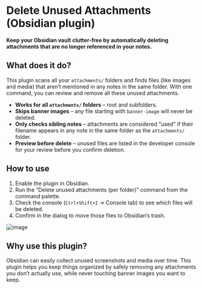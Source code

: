 # Delete Unused Attachments (Obsidian plugin)

**Keep your Obsidian vault clutter-free by automatically deleting attachments that are no longer referenced in your notes.**

## What does it do?

This plugin scans all your `attachments/` folders and finds files (like images and media) that aren’t mentioned in any notes in the same folder. With one command, you can review and remove all these unused attachments.

- **Works for all `attachments/` folders** – root and subfolders.
- **Skips banner images** – any file starting with `banner-image` will never be deleted.
- **Only checks sibling notes** – attachments are considered "used" if their filename appears in any note in the same folder as the `attachments/` folder.
- **Preview before delete** – unused files are listed in the developer console for your review before you confirm deletion.

## How to use

1. Enable the plugin in Obsidian.
2. Run the “Delete unused attachments (per folder)” command from the command palette.
3. Check the console (`Ctrl+Shift+I` → Console tab) to see which files will be deleted.
4. Confirm in the dialog to move those files to Obsidian’s trash.

![image](https://github.com/user-attachments/assets/36512826-beaf-4051-9eb5-c2d747f128f5)


## Why use this plugin?

Obsidian can easily collect unused screenshots and media over time. This plugin helps you keep things organized by safely removing any attachments you don’t actually use, while never touching banner images you want to keep.
